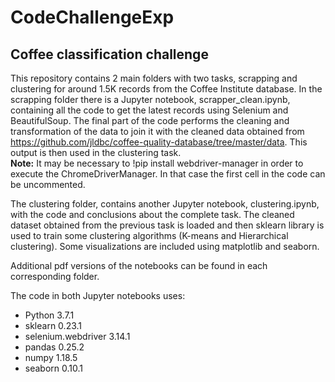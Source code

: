 # CodeChallengeExp

## Coffee classification challenge 
This repository contains 2 main folders with two tasks, scrapping and clustering for around 1.5K records from the Coffee Institute database. In the scrapping folder there is a  Jupyter notebook,  scrapper_clean.ipynb, containing all the code to get the latest records using Selenium and BeautifulSoup. The final part of the code performs the cleaning and transformation of the data to join it with the cleaned data obtained from https://github.com/jldbc/coffee-quality-database/tree/master/data. This output is then used in the clustering task.  
**Note:** It may be necessary to !pip install webdriver-manager in order to execute the ChromeDriverManager. In that case the first cell in the code can be uncommented. 

The clustering folder, contains another Jupyter notebook, clustering.ipynb, with the code and conclusions about the complete task. The cleaned dataset obtained from the previous task is loaded and then sklearn library is used to train some clustering algorithms (K-means and Hierarchical clustering). Some visualizations are included using matplotlib and seaborn. 

Additional pdf versions of the notebooks can be found in each corresponding folder.

The code in both Jupyter notebooks uses:
* Python 3.7.1
* sklearn 0.23.1
* selenium.webdriver 3.14.1
* pandas 0.25.2
* numpy 1.18.5
* seaborn 0.10.1

